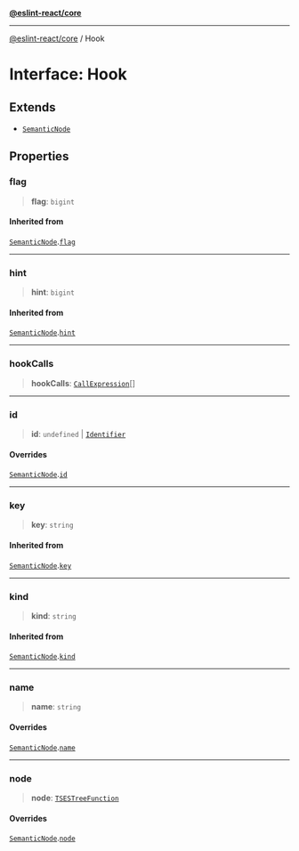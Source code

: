 [**@eslint-react/core**](../README.md)

***

[@eslint-react/core](../README.md) / Hook

# Interface: Hook

## Extends

- [`SemanticNode`](SemanticNode.md)

## Properties

### flag

> **flag**: `bigint`

#### Inherited from

[`SemanticNode`](SemanticNode.md).[`flag`](SemanticNode.md#flag)

***

### hint

> **hint**: `bigint`

#### Inherited from

[`SemanticNode`](SemanticNode.md).[`hint`](SemanticNode.md#hint)

***

### hookCalls

> **hookCalls**: [`CallExpression`](../-internal-/interfaces/CallExpression.md)[]

***

### id

> **id**: `undefined` \| [`Identifier`](../-internal-/interfaces/Identifier.md)

#### Overrides

[`SemanticNode`](SemanticNode.md).[`id`](SemanticNode.md#id)

***

### key

> **key**: `string`

#### Inherited from

[`SemanticNode`](SemanticNode.md).[`key`](SemanticNode.md#key)

***

### kind

> **kind**: `string`

#### Inherited from

[`SemanticNode`](SemanticNode.md).[`kind`](SemanticNode.md#kind)

***

### name

> **name**: `string`

#### Overrides

[`SemanticNode`](SemanticNode.md).[`name`](SemanticNode.md#name)

***

### node

> **node**: [`TSESTreeFunction`](../-internal-/type-aliases/TSESTreeFunction.md)

#### Overrides

[`SemanticNode`](SemanticNode.md).[`node`](SemanticNode.md#node)
